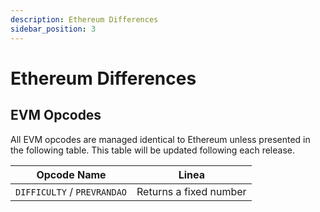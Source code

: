 ```yaml
---
description: Ethereum Differences
sidebar_position: 3
---
```


# Ethereum Differences

## EVM Opcodes

All EVM opcodes are managed identical to Ethereum unless presented in the following table. This table will be updated following each release.

| Opcode Name                 | Linea                  |
| --------------------------- | ---------------------- |
| `DIFFICULTY` / `PREVRANDAO` | Returns a fixed number |
